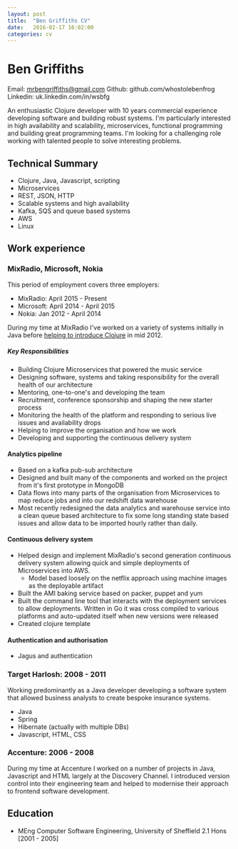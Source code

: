 ```yaml
---
layout: post
title:  "Ben Griffiths CV"
date:   2016-02-17 16:02:00
categories: cv
---
```


# Ben Griffiths

Email: mrbengriffiths@gmail.com
Github: github.com/whostolebenfrog
Linkedin: uk.linkedin.com/in/wsbfg

An enthusiastic Clojure developer with 10 years commercial experience developing software and building robust systems. I'm particularly interested in high availability and scalability, microservices, functional programming and building great programming teams. I'm looking for a challenging role working with talented people to solve interesting problems.

## Technical Summary

* Clojure, Java, Javascript, scripting
* Microservices
* REST, JSON, HTTP
* Scalable systems and high availability
* Kafka, SQS and queue based systems
* AWS
* Linux

## Work experience

### MixRadio, Microsoft, Nokia

This period of employment covers three employers:
* MixRadio: April 2015 - Present
* Microsoft: April 2014 - April 2015
* Nokia: Jan 2012 - April 2014

During my time at MixRadio I've worked on a variety of systems initially in Java before [helping to introduce Clojure](https://skillsmatter.com/skillscasts/3891-clojure-at-nokia-entertainment#video) in mid 2012.

##### Key Responsibilities
* Building Clojure Microservices that powered the music service
* Designing software, systems and taking responsibility for the overall health of our architecture
* Mentoring, one-to-one's and developing the team
* Recruitment, conference sponsorship and shaping the new starter process
* Monitoring the health of the platform and responding to serious live issues and availability drops
* Helping to improve the organisation and how we work
* Developing and supporting the continuous delivery system

#### Analytics pipeline
* Based on a kafka pub-sub architecture
* Designed and built many of the components and worked on the project from it's first prototype in MongoDB 
* Data flows into many parts of the organisation from Microservices to map reduce jobs and into our redshift data warehouse
* Most recently redesigned the data analytics and warehouse service into a clean queue based architecture to fix some long standing state based issues and allow data to be imported hourly rather than daily.

#### Continuous delivery system
* Helped design and implement MixRadio's second generation continuous delivery system allowing quick and simple deployments of Microservices into AWS.
  * Model based loosely on the netflix approach using machine images as the deployable artifact
* Built the AMI baking service based on packer, puppet and yum
* Built the command line tool that interacts with the deployment services to allow deployments. Written in Go it was cross compiled to various platforms and auto-updated itself when new versions were released
* Created clojure template

#### Authentication and authorisation
* Jagus and authentication

### Target Harlosh: 2008 - 2011

Working predominantly as a Java developer developing a software system that allowed business analysts to create bespoke insurance systems.
* Java
* Spring
* Hibernate (actually with multiple DBs)
* Javascript, HTML, CSS

### Accenture: 2006 - 2008

During my time at Accenture I worked on a number of projects in Java, Javascript and HTML largely at the Discovery Channel. I introduced version control into their engineering team and helped to modernise their approach to frontend software development.


## Education

* MEng Computer Software Engineering, University of Sheffield 2.1 Hons [2001 - 2005]
